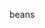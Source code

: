 beans

<!---
phsads/phsads is a ✨ special ✨ repository because its `README.md` (this file) appears on your GitHub profile.
You can click the Preview link to take a look at your changes.
--->
